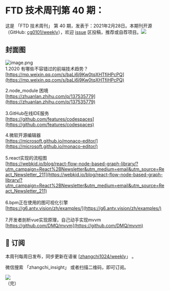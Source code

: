 # FTD 技术周刊第 40 期：
这是 「FTD 技术周刊」 第 40 期，发表于：2021年2月28日。本期刊开源（GitHub: [cg0101/weekly](https://github.com/cg0101/weekly)），欢迎 [issue](https://github.com/cg0101/weekly/issues) 区投稿，推荐或自荐项目。![](https://visitor-badge.glitch.me/badge?page_id=cg0101.weekly) <a href="https://www.linkedin.com/in/%E9%A9%B0-%E5%BC%A0-60669710a/">
        </a>
## 封面图


![image.png](https://cdn.nlark.com/yuque/0/2020/png/132503/1605581995239-85e2cf1c-2c6f-4554-b0c4-5d0d41b0d71d.png#height=721&id=HbQGs&margin=%5Bobject%20Object%5D&name=image.png&originHeight=721&originWidth=1080&originalType=binary&size=1989939&status=done&style=none&width=1080)<br />1.2020 有哪些不容错过的前端技术趋势？<br />[https://mp.weixin.qq.com/s/baLi6j9Kw0tqXHTfiHPcPQ](https://mp.weixin.qq.com/s/baLi6j9Kw0tqXHTfiHPcPQ)

2.node_module 困境<br />[https://zhuanlan.zhihu.com/p/137535779](https://zhuanlan.zhihu.com/p/137535779)<br />
<br />3.GitHub在线IDE服务<br />[https://github.com/features/codespaces](https://github.com/features/codespaces)

4.微软开源编辑器<br />[https://microsoft.github.io/monaco-editor/](https://microsoft.github.io/monaco-editor/)<br />
<br />5.react实现的流程图<br />[https://webkid.io/blog/react-flow-node-based-graph-library/?utm_campaign=React%2BNewsletter&utm_medium=email&utm_source=React_Newsletter_211](https://webkid.io/blog/react-flow-node-based-graph-library/?utm_campaign=React%2BNewsletter&utm_medium=email&utm_source=React_Newsletter_211)  <br />
<br />6.bpm正在使用的图可视化引擎<br />[https://g6.antv.vision/zh/examples/](https://g6.antv.vision/zh/examples/)<br />
<br />7.开发者剖析vue实现原理，自己动手实现mvvm<br />[https://github.com/DMQ/mvvm](https://github.com/DMQ/mvvm)




## 📅 订阅
本周刊每周日发布，同步更新在语雀 [[zhangchi1024/weekly](https://www.yuque.com/zhangchi1024/weekly)」 。


微信搜索 「zhangchi_insight」 或者扫描二维码，即可订阅。
<div align="left"> <img src="https://cdn.nlark.com/yuque/0/2021/jpeg/132503/1640750963398-e8538e9e-6b96-46f7-abff-c93b56bdd377.jpeg?x-oss-process=image%2Fwatermark%2Ctype_d3F5LW1pY3JvaGVp%2Csize_36%2Ctext_5byg6amw%2Ccolor_FFFFFF%2Cshadow_50%2Ct_80%2Cg_se%2Cx_10%2Cy_10%2Fresize%2Cw_426%2Climit_0" ></div>    
    （完）